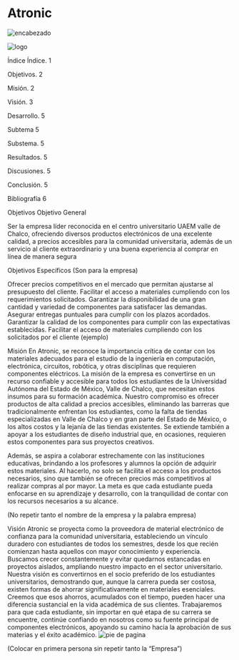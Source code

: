 # Atronic
![encabezado](https://github.com/user-attachments/assets/3bda675c-43a0-4eff-8feb-45081a9c6ff4)

![logo](https://github.com/user-attachments/assets/aba3610e-5dd1-4277-b885-0738fbc572b2)




Índice
Índice. 1

Objetivos. 2

Misión. 2

Visión. 3

Desarrollo. 5

Subtema 5

Substema. 5

Resultados. 5

Discusiones. 5

Conclusión. 5

Bibliografía 6

Objetivos
Objetivo General

Ser la empresa líder reconocida en el centro universitario UAEM valle de Chalco, ofreciendo diversos productos electrónicos de una excelente calidad, a precios accesibles para la comunidad universitaria, además de un servicio al cliente extraordinario y una buena experiencia al comprar en línea de manera segura

Objetivos Específicos (Son para la empresa)

Ofrecer precios competitivos en el mercado que permitan ajustarse al presupuesto del cliente.
Facilitar el acceso a materiales cumpliendo con los requerimientos solicitados.
Garantizar la disponibilidad de una gran cantidad y variedad de componentes para satisfacer las demandas.
Asegurar entregas puntuales para cumplir con los plazos acordados.
Garantizar la calidad de los componentes para cumplir con las expectativas establecidas.
Facilitar el acceso de materiales cumpliendo con los solicitados por el cliente (ejemplo)

Misión
En Atronic, se reconoce la importancia crítica de contar con los materiales adecuados para el estudio de la ingeniería en computación, electrónica, circuitos, robótica, y otras disciplinas que requieren componentes eléctricos. La misión de la empresa es convertirse en un recurso confiable y accesible para todos los estudiantes de la Universidad Autónoma del Estado de México, Valle de Chalco, que necesitan estos insumos para su formación académica. Nuestro compromiso es ofrecer productos de alta calidad a precios accesibles, eliminando las barreras que tradicionalmente enfrentan los estudiantes, como la falta de tiendas especializadas en Valle de Chalco y en gran parte del Estado de México, o los altos costos y la lejanía de las tiendas existentes. Se extiende también a apoyar a los estudiantes de diseño industrial que, en ocasiones, requieren estos componentes para sus proyectos creativos.

Además, se aspira a colaborar estrechamente con las instituciones educativas, brindando a los profesores y alumnos la opción de adquirir estos materiales. Al hacerlo, no solo se facilita el acceso a los productos necesarios, sino que también se ofrecen precios más competitivos al realizar compras al por mayor. La meta es que cada estudiante pueda enfocarse en su aprendizaje y desarrollo, con la tranquilidad de contar con los recursos necesarios a su alcance.

(No repetir tanto el nombre de la empresa y la palabra empresa)

Visión
Atronic se proyecta como la proveedora de material electrónico de confianza para la comunidad universitaria, estableciendo un vínculo duradero con estudiantes de todos los semestres, desde los que recién comienzan hasta aquellos con mayor conocimiento y experiencia. Buscamos crecer constantemente y evitar quedarnos estancadas en proyectos aislados, ampliando nuestro impacto en el sector universitario. Nuestra visión es convertirnos en el socio preferido de los estudiantes universitarios, demostrando que, aunque la carrera pueda ser costosa, existen formas de ahorrar significativamente en materiales esenciales. Creemos que esos ahorros, acumulados con el tiempo, pueden hacer una diferencia sustancial en la vida académica de sus clientes. Trabajaremos para que cada estudiante, sin importar en qué etapa de su carrera se encuentre, continúe confiando en nosotros como su fuente principal de componentes electrónicos, apoyando su camino hacia la aprobación de sus materias y el éxito académico.
![pie de pagina](https://github.com/user-attachments/assets/64d8bafc-28a2-4449-85cb-31079a700433)

(Colocar en primera persona sin repetir tanto la “Empresa”)



